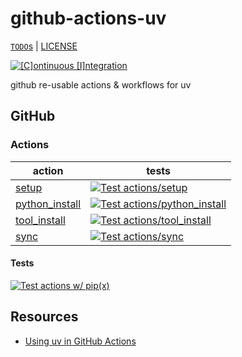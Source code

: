 # github-actions-uv

[`TODO`s](./TODO.md) | [LICENSE](./LICENSE.md)

[![[C]ontinuous [I]ntegration](https://github.com/percebus/github-actions-uv/actions/workflows/always.yml/badge.svg)](https://github.com/percebus/github-actions-uv/actions/workflows/always.yml)

github re-usable actions &amp; workflows for uv

## GitHub

### Actions

| action                                             | tests                                                                                                                                                                                                                                          |
| -------------------------------------------------- | ---------------------------------------------------------------------------------------------------------------------------------------------------------------------------------------------------------------------------------------------- |
| [setup](./.github/actions/setup)                   | [![Test actions/setup](https://github.com/percebus/github-actions-uv/actions/workflows/test_actions__setup.yml/badge.svg)](https://github.com/percebus/github-actions-uv/actions/workflows/test_actions__setup.yml)                            |
| [python_install](./.github/actions/python_install) | [![Test actions/python_install](https://github.com/percebus/github-actions-uv/actions/workflows/test_actions__python_install.yml/badge.svg)](https://github.com/percebus/github-actions-uv/actions/workflows/test_actions__python_install.yml) |
| [tool_install](./.github/actions/tool_install)     | [![Test actions/tool_install](https://github.com/percebus/github-actions-uv/actions/workflows/test_actions__tool_install.yml/badge.svg)](https://github.com/percebus/github-actions-uv/actions/workflows/test_actions__tool_install.yml)       |
| [sync](./.github/actions/sync)                     | [![Test actions/sync](https://github.com/percebus/github-actions-uv/actions/workflows/test_actions__sync.yml/badge.svg)](https://github.com/percebus/github-actions-uv/actions/workflows/test_actions__sync.yml)                               |

#### Tests

[![Test actions w/ pip(x)](https://github.com/percebus/github-actions-uv/actions/workflows/test_actions__with__pipx.yml/badge.svg)](https://github.com/percebus/github-actions-uv/actions/workflows/test_actions__with__pipx.yml)

## Resources

- [Using uv in GitHub Actions](https://docs.astral.sh/uv/guides/integration/github/#setting-up-python)
